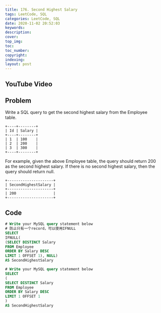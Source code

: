 ```yaml
---
title: 176. Second Highest Salary
tags: LeetCode, SQL
categories: LeetCode, SQL
date: 2020-11-02 20:52:03
keywords:
description:
cover:
top_img:
toc:
toc_number:
copyright:
indexing:
layout: post
---
```


## YouTube Video

## Problem

Write a SQL query to get the second highest salary from the Employee table.

```
+----+--------+
| Id | Salary |
+----+--------+
| 1  | 100    |
| 2  | 200    |
| 3  | 300    |
+----+--------+
```

For example, given the above Employee table, the query should return 200 as the second highest salary. If there is no second highest salary, then the query should return null.

```
+---------------------+
| SecondHighestSalary |
+---------------------+
| 200                 |
+---------------------+
```

## Code

```SQL
# Write your MySQL query statement below
# 防止只有一个record，可以使用IFNULL
SELECT
IFNULL(
(SELECT DISTINCT Salary
FROM Employee
ORDER BY Salary DESC
LIMIT 1 OFFSET 1), NULL)
AS SecondHighestSalary
```

```SQL
# Write your MySQL query statement below
SELECT
(
SELECT DISTINCT Salary
FROM Employee
ORDER BY Salary DESC
LIMIT 1 OFFSET 1
)
AS SecondHighestSalary
```
